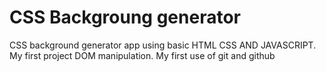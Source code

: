 # CSS Backgroung generator

CSS background generator app using basic HTML CSS AND JAVASCRIPT.
My first project DOM manipulation.
My first use of git and github
